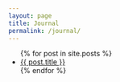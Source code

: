 ```yaml
---
layout: page
title: Journal
permalink: /journal/
---
```


<div class="container">
  <ul>
  {% for post in site.posts %}
    <li>
      <a href="{{ post.url }}">{{ post.title }}</a>
    </li>
  {% endfor %}
  </ul>
</div>